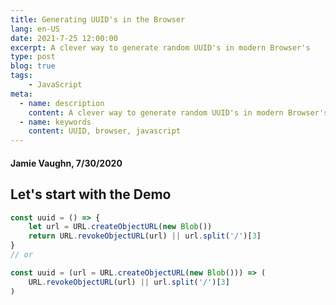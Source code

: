 ```yaml
---
title: Generating UUID's in the Browser
lang: en-US
date: 2021-7-25 12:00:00
excerpt: A clever way to generate random UUID's in modern Browser's 
type: post
blog: true
tags:
    - JavaScript
meta:
  - name: description
    content: A clever way to generate random UUID's in modern Browser's 
  - name: keywords
    content: UUID, browser, javascript
---
```



#### Jamie Vaughn, 7/30/2020

## Let's start with the Demo


<GenUUID />

```js
const uuid = () => {
    let url = URL.createObjectURL(new Blob())
    return URL.revokeObjectURL(url) || url.split('/')[3]
}
// or

const uuid = (url = URL.createObjectURL(new Blob())) => (
    URL.revokeObjectURL(url) || url.split('/')[3]
)
```